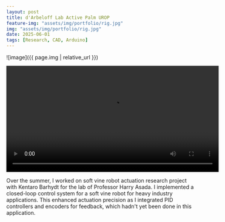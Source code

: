 ```yaml
---
layout: post
title: d'Arbeloff Lab Active Palm UROP
feature-img: "assets/img/portfolio/rig.jpg"
img: "assets/img/portfolio/rig.jpg"
date: 2025-06-01
tags: [Research, CAD, Arduino]
---
```


![image]({{ page.img | relative_url }})

<video width="560" controls>
  <source src="{{ '/assets/video/active-palm-demo.mp4' | relative_url }}" type="video/mp4">
  Your browser does not support the video tag.
</video>

Over the summer, I worked on soft vine robot actuation research project with Kentaro Barhydt for the lab of Professor Harry Asada. I implemented a closed-loop control system for a soft vine robot for heavy industry applications. This enhanced actuation precision as I integrated PID controllers and encoders for feedback, which hadn't yet been done in this application.
